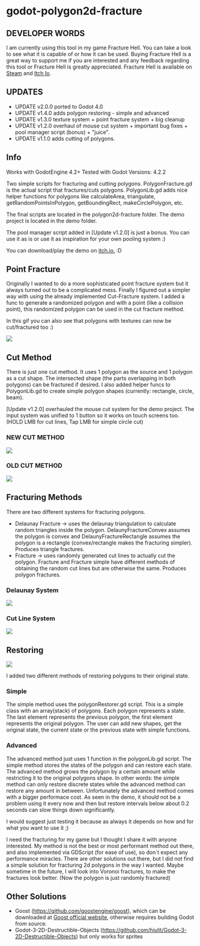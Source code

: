 # godot-polygon2d-fracture



## DEVELOPER WORDS
I am currently using this tool in my game Fracture Hell. You can take a look to see what it is capable of or how it can be used. Buying Fracture Hell is a great way to support me if you are interested and any feedback regarding this tool or Fracture Hell is greatly appreciated. 
Fracture Hell is available on [Steam](https://store.steampowered.com/app/1713770/Fracture_Hell/) and [Itch Io](https://solobytegames.itch.io/fracture-hell).



## UPDATES
- UPDATE v2.0.0 ported to Godot 4.0
- UPDATE v1.4.0 adds polygon restoring - simple and advanced
- UPDATE v1.3.0 texture system + point fracture system + big cleanup
- UPDATE v1.2.0 overhaul of mouse cut system + important bug fixes + pool manager script (bonus) + "juice".
- UPDATE v1.1.0 adds cutting of polygons.



## Info

Works with GodotEngine 4.2+
Tested with Godot Versions: 4.2.2

Two simple scripts for fracturing and cutting polygons. PolygonFracture.gd is the actual script that fractures/cuts polygons. PolygonLib.gd adds nice helper functions for polygons like calculateArea, triangulate, getRandomPointsInPolygon, getBoundingRect, makeCirclePolygon, etc.

The final scripts are located in the polygon2d-fracture folder.
The demo project is located in the demo folder.

The pool manager script added in [Update v1.2.0] is just a bonus. You can use it as is or use it as inspiration for your own pooling system :)

You can download/play the demo on [itch.io.](https://solobytegames.itch.io/godot-polygon-2d-fracture-system) :D


## Point Fracture
Originally I wanted to do a more sophisticated point fracture system but it always turned out to be a complicated mess. Finally I figured out a simpler way with using the already implemented Cut-Fracture system. I added a func to generate a randomized polygon and with a point (like a collision point), this randomized polygon can be used in the cut fracture method.

In this gif you can also see that polygons with textures can now be cut/fractured too :) 

![](gifs/godot-polygon2d-pointfracture-05.gif)


## Cut Method

There is just one cut method. It uses 1 polygon as the source and 1 polygon as a cut shape. The intersected shape (the parts overlapping in both polygons) can be fractured if desired. I also added helper funcs to PolygonLib.gd to create simple polygon shapes (currently: rectangle, circle, beam).

[Update v1.2.0] overhauled the mouse cut system for the demo project. The input system was unified to 1 button so it works on touch screens too. (HOLD LMB for cut lines, Tap LMB for simple circle cut)

### NEW CUT METHOD
![](gifs/godot-polygon2d-fracture(v1.2.0)-readme02.gif)

### OLD CUT METHOD
![](gifs/polygon2d-cutfracture-showcase-02.gif)



## Fracturing Methods

There are two different systems for fracturing polygons.
 - Delaunay Fracture -> uses the delaunay triangulation to calculate random triangles inside the polygon. DelaunyFractureConvex assumes the polygon is convex and     DelaunyFractureRectangle assumes the polygon is a rectangle (convex/rectangle makes the fracturing simpler). Produces triangle fractures.
 - Fracture -> uses randomly generated cut lines to actually cut the polygon. Fracture and Fracture simple have different methods of obtaining the random cut lines but are otherwise the same. Produces polygon fractures.

### Delaunay System
![](gifs/polygon2d-delauny-fracture-01.gif)

### Cut Line System
![](gifs/polygon2d-fracture-simple-01.gif)



## Restoring

![](gifs/polygon-fracture-restore-simple01.gif)

I added two different methods of restoring polygons to their original state. 

### Simple
The simple method uses the polygonRestorer.gd script. This is a simple class with an array(stack) of polygons. Each polygon represents a state. The last element represents the previous polygon, the first element represents the original polygon. The user can add new shapes, get the original state, the current state or the previous state with simple functions. 

### Advanced
The advanced method just uses 1 function in the polygonLib.gd script. The simple method stores the states of the polygon and can restore each state. The advanced method grows the polygon by a certain amount while restricting it to the original polygons shape. In other words: the simple method can only restore discrete states while the advanced method can restore any amount in between. Unfortunately the advanced method comes with a bigger performace cost. As seen in the demo, it should not be a problem using it every now and then but restore intervals below about 0.2 seconds can slow things down significantly.

I would suggest just testing it because as always it depends on how and for what you want to use it ;)




I need the fracturing for my game but I thought I share it with anyone interested. My method is not the best or most performant method out there, and also implemented via GDScript (for ease of use), so don´t expect any performance miracles. There are other solutions out there, but I did not find a simple solution for fracturing 2d polygons in the way I wanted. Maybe sometime in the future, I will look into Voronoi fractures, to make the fractures look better. (Now the polygon is just randomly fractured)



## Other Solutions
- Goost (https://github.com/goostengine/goost), which can be downloaded at [Goost official website](https://goostengine.github.io/), otherwise requires building Godot from source.
- Godot-3-2D-Destructible-Objects (https://github.com/hiulit/Godot-3-2D-Destructible-Objects) but only works for sprites
